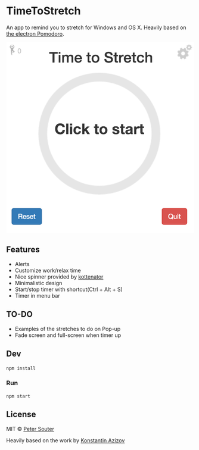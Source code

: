 # TimeToStretch

An app to remind you to stretch for Windows and OS X. Heavily based on [the electron Pomodoro](https://github.com/G07cha/pomodoro).

![Here may be screenshot](screenshot.png)

## Features
- Alerts
- Customize work/relax time
- Nice spinner provided by [kottenator](https://github.com/kottenator/jquery-circle-progress)
- Minimalistic design
- Start/stop timer with shortcut(Ctrl + Alt + S)
- Timer in menu bar

## TO-DO
- Examples of the stretches to do on Pop-up
- Fade screen and full-screen when timer up

## Dev

```
npm install
```

### Run

```
npm start
```

## License

MIT © [Peter Souter](http://github.com/petems)

Heavily based on the work by [Konstantin Azizov](http://g07cha.github.io)
